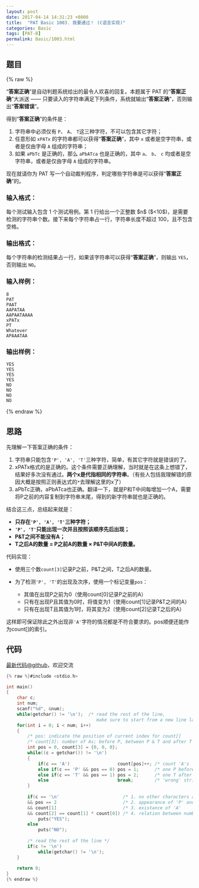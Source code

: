 ```yaml
---
layout: post
date: 2017-04-14 14:31:23 +0800
title:  "PAT Basic 1003. 我要通过！ (C语言实现)"
categories: Basic
tags: [PAT-B]
permalink: Basic/1003.html
---
```


## 题目

{% raw %}<div class="ques-view"><p>“<strong>答案正确</strong>”是自动判题系统给出的最令人欢喜的回复。本题属于 PAT 的“<strong>答案正确</strong>”大派送 —— 只要读入的字符串满足下列条件，系统就输出“<strong>答案正确</strong>”，否则输出“<strong>答案错误</strong>”。</p>
<p>得到“<strong>答案正确</strong>”的条件是：</p>
<ol>
<li>字符串中必须仅有 <code>P</code>、 <code>A</code>、 <code>T</code>这三种字符，不可以包含其它字符；</li>
<li>任意形如 <code>xPATx</code> 的字符串都可以获得“<strong>答案正确</strong>”，其中 <code>x</code> 或者是空字符串，或者是仅由字母 <code>A</code> 组成的字符串；</li>
<li>如果 <code>aPbTc</code> 是正确的，那么 <code>aPbATca</code> 也是正确的，其中 <code>a</code>、 <code>b</code>、 <code>c</code> 均或者是空字符串，或者是仅由字母 <code>A</code> 组成的字符串。</li>
</ol>
<p>现在就请你为 PAT 写一个自动裁判程序，判定哪些字符串是可以获得“<strong>答案正确</strong>”的。</p>
<h3 id="-">输入格式：</h3>
<p>每个测试输入包含 1 个测试用例。第 1 行给出一个正整数 <span>$n$</span> (<span>$&lt;10$</span>)，是需要检测的字符串个数。接下来每个字符串占一行，字符串长度不超过 100，且不包含空格。</p>
<h3 id="-">输出格式：</h3>
<p>每个字符串的检测结果占一行，如果该字符串可以获得“<strong>答案正确</strong>”，则输出 <code>YES</code>，否则输出 <code>NO</code>。</p>
<h3 id="-">输入样例：</h3>
<pre><code class="lang-in">8
PAT
PAAT
AAPATAA
AAPAATAAAA
xPATx
PT
Whatever
APAAATAA
</code></pre>
<h3 id="-">输出样例：</h3>
<pre><code class="lang-out">YES
YES
YES
YES
NO
NO
NO
NO
</code></pre>
</div>{% endraw %}

## 思路

先理解一下答案正确的条件：

1. 字符串只能包含`'P', 'A', 'T'`三种字符，简单，有其它字符就是错误的了。
2. xPATx格式的是正确的。这个条件需要正确理解，当时就是在这条上想错了，结果好多次没有通过。**两个x是代指相同的字符串**。（有些人包括我理解错的原因大概是按照正则表达式的`*`去理解这里的x了）
3. aPbTc正确，aPbATca也正确。翻译一下，就是P和T中间每增加一个A，需要将P之前的内容复制到字符串末尾，得到的新字符串就也是正确的。

结合这三点，总结起来就是：
- **只存在`'P', 'A', 'T'`三种字符；**
- **`'P', 'T'`只能出现一次并且按照该顺序先后出现；**
- **P&T之间不能没有A；**
- **T之后A的数量 = P之前A的数量 × P&T中间A的数量。**

代码实现：

* 使用三个数`count[3]`记录P之前，P&T之间，T之后A的数量。
* 为了检测`'P', 'T'`的出现及次序，使用一个标记变量`pos`：

  * 其值在出现P之前为0（使用count[0]记录P之前的A）
  * 只有在出现P且其值为0时，将值变为1（使用count[1]记录P&T之间的A）
  * 只有在出现T且其值为1时，将其变为2（使用count[2]记录T之后的A）

 这样即可保证除此之外出现非`'A'`字符的情况都是不符合要求的。pos顺便还能作为count[]的索引。

## 代码

[最新代码@github](https://github.com/OliverLew/PAT/blob/master/PATBasic/1003.c)，欢迎交流
```c
{% raw %}#include <stdio.h>

int main()
{
    char c;
    int num;
    scanf("%d", &num);
    while(getchar() != '\n');  /* read the rest of the line, 
                                  make sure to start from a new line later */
    for(int i = 0; i < num; i++)
    {
        /* pos: indicate the position of current index for count[]     */
        /* count[3]: number of As; before P, between P & T and after T */
        int pos = 0, count[3] = {0, 0, 0};
        while((c = getchar()) != '\n')
        {
            if(c == 'A')                  count[pos]++; /* count 'A's     */
            else if(c == 'P' && pos == 0) pos = 1;      /* one P before T */
            else if(c == 'T' && pos == 1) pos = 2;      /* one T after P  */
            else                          break;        /* 'wrong' string */
        }
        
        if(c == '\n'                        /* 1. no other characters at end */
        && pos == 2                         /* 2. appearance of 'P' and 'T'  */
        && count[1]                         /* 3. existance of 'A'           */
        && count[2] == count[1] * count[0]) /* 4. relation between numbers   */   
            puts("YES");
        else
            puts("NO");
        
        /* read the rest of the line */
        if(c != '\n')   
            while(getchar() != '\n'); 
    }
    
    return 0;
}
{% endraw %}
```